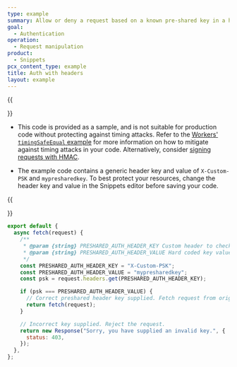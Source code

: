 ```yaml
---
type: example
summary: Allow or deny a request based on a known pre-shared key in a header. This is not meant to replace the [WebCrypto API](/workers/runtime-apis/web-crypto/).
goal:
  - Authentication
operation:
  - Request manipulation
product:
  - Snippets
pcx_content_type: example
title: Auth with headers
layout: example
---
```


{{<Aside type="warning" header="Caution when using in production">}}

- This code is provided as a sample, and is not suitable for production code without protecting against timing attacks. Refer to the [Workers' `timingSafeEqual` example](/workers/examples/protect-against-timing-attacks/) for more information on how to mitigate against timing attacks in your code. Alternatively, consider [signing requests with HMAC](/rules/snippets/examples/signing-requests/).

- The example code contains a generic header key and value of `X-Custom-PSK` and `mypresharedkey`. To best protect your resources, change the header key and value in the Snippets editor before saving your code.

{{</Aside>}}

```js
export default {
  async fetch(request) {
    /**
     * @param {string} PRESHARED_AUTH_HEADER_KEY Custom header to check for key
     * @param {string} PRESHARED_AUTH_HEADER_VALUE Hard coded key value
     */
    const PRESHARED_AUTH_HEADER_KEY = "X-Custom-PSK";
    const PRESHARED_AUTH_HEADER_VALUE = "mypresharedkey";
    const psk = request.headers.get(PRESHARED_AUTH_HEADER_KEY);

    if (psk === PRESHARED_AUTH_HEADER_VALUE) {
      // Correct preshared header key supplied. Fetch request from origin.
      return fetch(request);
    }

    // Incorrect key supplied. Reject the request.
    return new Response("Sorry, you have supplied an invalid key.", {
      status: 403,
    });
  },
};
```
